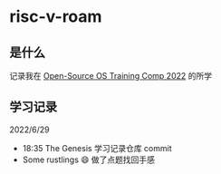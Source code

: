 # risc-v-roam

## 是什么
记录我在 [Open-Source OS Training Comp 2022](https://github.com/LearningOS/rust-based-os-comp2022) 的所学

## 学习记录

2022/6/29 
- 18:35 The Genesis 学习记录仓库 commit
- Some rustlings :smile: 做了点题找回手感

